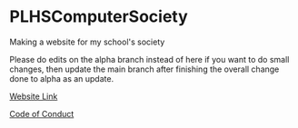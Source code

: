 # PLHSComputerSociety
Making a website for my school's society

Please do edits on the alpha branch instead of here if you want to do small changes, then update the main branch after finishing the overall change done to alpha as an update.

[Website Link](https://dualbronzefiletype.github.io/SocietyWeb/)

[Code of Conduct](https://github.com/DualBronzeFiletype/SocietyWeb/blob/main/docs/CODE_OF_CONDUCT.md)
